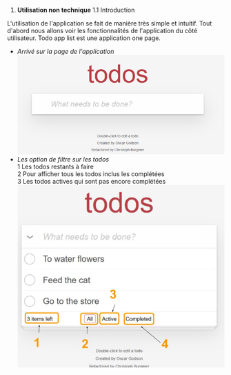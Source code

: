  1. **Utilisation non technique**
 1.1 Introduction

 L'utilisation de l'application se fait de manière très simple et intuitif. Tout d'abord nous allons voir les fonctionnalités de l'application du côté utilisateur. Todo app list est une application one page.

 - *Arrivé sur la page de l'application*
 ![First](https://raw.githubusercontent.com/kirperov/todo-list-app/main/docs/images/Capture1.PNG)
- *Les option de filtre sur les todos* \
1 Les todos restants à faire \
2 Pour afficher tous les todos inclus les complétées \
3 Les todos actives qui sont pas encore complétées \
![Filters](https://raw.githubusercontent.com/kirperov/todo-list-app/main/docs/images/Capture3.jpg)
